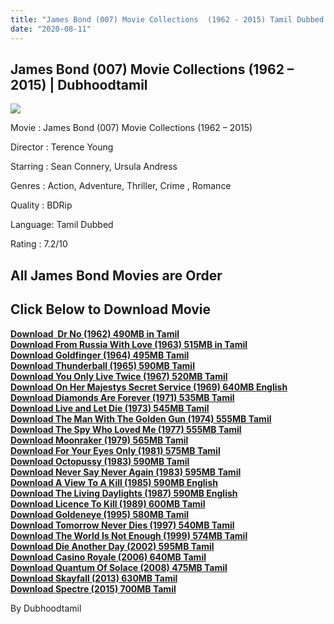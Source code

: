 ```yaml
---
title: "James Bond (007) Movie Collections  (1962 - 2015) Tamil Dubbed HD"
date: "2020-08-11"
---
```


## **James Bond (007) Movie Collections (1962 – 2015) | Dubhoodtamil**

[![](https://1.bp.blogspot.com/-fL408C9ZC_I/XzIiOzrPUvI/AAAAAAAAB-E/UhRz0d_fv-kpO_PykTRBqysTiQCw1r1CwCNcBGAsYHQ/w410-h277/l1jw6apdsf6kjgs1ofu3.webp)](https://1.bp.blogspot.com/-fL408C9ZC_I/XzIiOzrPUvI/AAAAAAAAB-E/UhRz0d_fv-kpO_PykTRBqysTiQCw1r1CwCNcBGAsYHQ/s800/l1jw6apdsf6kjgs1ofu3.webp)

Movie : James Bond (007) Movie Collections (1962 – 2015)

Director : Terence Young

Starring : Sean Connery, Ursula Andress

Genres : Action, Adventure, Thriller, Crime , Romance

Quality : BDRip

Language: Tamil Dubbed

Rating : 7.2/10 

## All James Bond Movies are Order

## **Click Below to Download Movie**

**[Download  Dr No (1962) 490MB in Tamil](https://oncehelp.com/james-bond-1-390MB)**   
**[Download From Russia With Love (1963) 515MB in Tamil](https://oncehelp.com/james-bond-2-515MB)**  
**[Download Goldfinger (1964) 495MB Tamil](https://oncehelp.com/james-bond-3-495MB)**  
**[Download Thunderball (1965) 590MB Tamil](https://oncehelp.com/james-bond-4-590MB)**  
**[Download You Only Live Twice (1967) 520MB Tamil](https://oncehelp.com/james-bond-4-590MB)**  
**[Download On Her Majestys Secret Service (1969) 640MB English](https://oncehelp.com/james-bond-6-640MB)**  
**[Download Diamonds Are Forever (1971) 535MB Tamil](https://oncehelp.com/james-bond-7-535mb)**  
**[Download Live and Let Die (1973) 545MB Tamil](https://oncehelp.com/james-bond-8-545mb)**  
**[Download The Man With The Golden Gun (1974) 555MB Tamil](https://oncehelp.com/james-bond-9-555MB)**  
**[Download The Spy Who Loved Me (1977) 555MB Tamil](https://oncehelp.com/james-bond-10-555MB)**  
**[Download Moonraker (1979) 565MB Tamil](https://oncehelp.com/james-bond-11-565MB)**  
**[Download For Your Eyes Only (1981) 575MB Tamil](https://oncehelp.com/james-bond-12-575MB)**  
**[Download Octopussy (1983) 590MB Tamil](https://oncehelp.com/james-bond-13-587MB)**  
**[Download Never Say Never Again (1983) 595MB Tamil](https://oncehelp.com/james-bond-14)**  
**[Download A View To A Kill (1985) 590MB English](https://oncehelp.com/james-bond-15)**  
**[Download The Living Daylights (1987) 590MB English](https://oncehelp.com/james-bond-16)**  
**[Download Licence To Kill (1989) 600MB Tamil](https://oncehelp.com/james-bond-17)**  
**[Download Goldeneye (1995) 580MB Tamil](https://oncehelp.com/james-bond-18)**  
**[Download Tomorrow Never Dies (1997) 540MB Tamil](https://oncehelp.com/james-bond-19)**  
**[Download The World Is Not Enough (1999) 574MB Tamil](https://oncehelp.com/james-bond-20)**  
**[Download Die Another Day (2002) 595MB Tamil](https://oncehelp.com/james-bond-21)**  
**[Download Casino Royale (2006) 640MB Tamil](https://oncehelp.com/james-bond-22)**  
**[Download Quantum Of Solace (2008) 475MB Tamil](https://oncehelp.com/james-bond-23)**  
**[Download Skayfall (2013) 630MB Tamil](https://oncehelp.com/james-bond-24)**  
**[Download Spectre (2015) 700MB Tamil](https://oncehelp.com/james-bond-25)**

By Dubhoodtamil
